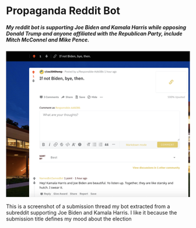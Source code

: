 # Propaganda Reddit Bot

##### My reddit bot is supporting Joe Biden and Kamala Harris while opposing Donald Trump and anyone affiliated with the Republican Party, include Mitch McConnel and Mike Pence.

![Submission Thread Screenshot](/images/thread.png)

This is a screenshot of a submission thread my bot extracted from a subreddit supporting Joe Biden and Kamala Harris. I like it because the submission title defines my mood about the election
